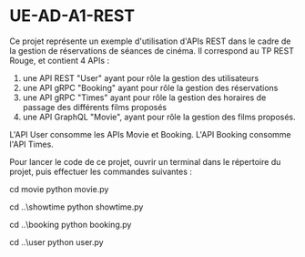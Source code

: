 # UE-AD-A1-REST

Ce projet représente un exemple d'utilisation d'APIs REST dans le cadre de la gestion de réservations de séances de cinéma. Il correspond au TP REST Rouge, et contient 4 APIs :
1) une API REST "User" ayant pour rôle la gestion des utilisateurs
2) une API gRPC "Booking" ayant pour rôle la gestion des réservations
3) une API gRPC "Times" ayant pour rôle la gestion des horaires de passage des différents films proposés
4) une API GraphQL "Movie", ayant pour rôle la gestion des films proposés.

L'API User consomme les APIs Movie et Booking. L'API Booking consomme l'API Times.

Pour lancer le code de ce projet, ouvrir un terminal dans le répertoire du projet, puis effectuer les commandes suivantes :

cd movie
python movie.py

cd ..\showtime
python showtime.py

cd ..\booking
python booking.py

cd ..\user
python user.py
